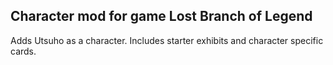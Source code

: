 ## Character mod for game Lost Branch of Legend
Adds Utsuho as a character. Includes starter exhibits and character specific cards.